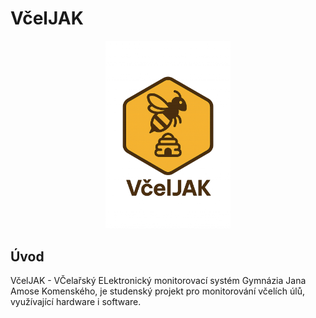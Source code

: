 # VčelJAK

<p align="center">
  <img src="icon.png" alt="Project Logo" width="200" />
</p>

## Úvod
VčelJAK - VČelařský ELektronický monitorovací systém Gymnázia Jana Amose Komenského, je studenský projekt pro monitorování včelích úlů,
využívající hardware i software. 
